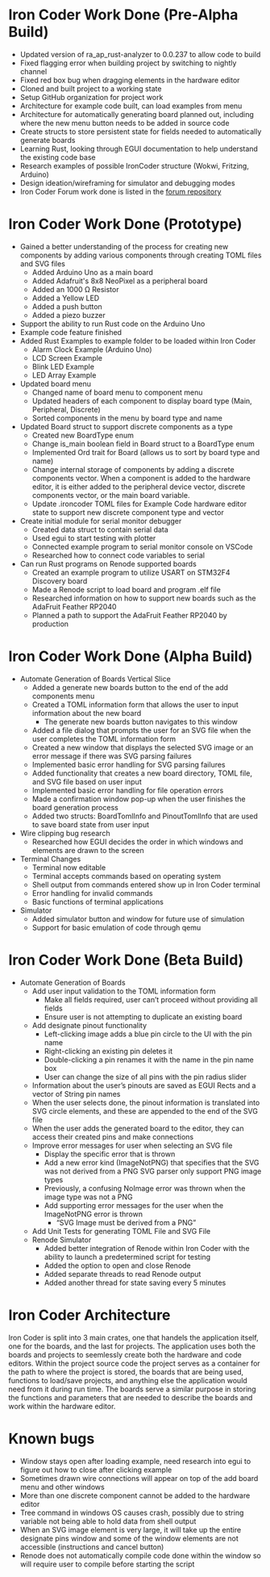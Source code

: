 # Iron Coder Work Done (Pre-Alpha Build)
  - Updated version of ra_ap_rust-analyzer to 0.0.237 to allow code to build
  - Fixed flagging error when building project by switching to nightly channel
  - Fixed red box bug when dragging elements in the hardware editor
  - Cloned and built project to a working state
  - Setup GitHub organization for project work
  - Architecture for example code built, can load examples from menu 
  - Architecture for automatically generating board planned out, including where the new menu button needs to be added in source code
  - Create structs to store persistent state for fields needed to automatically generate boards
  - Learning Rust, looking through EGUI documentation to help understand the existing code base
  - Research examples of possible IronCoder structure (Wokwi, Fritzing, Arduino)
  - Design ideation/wireframing for simulator and debugging modes
  - Iron Coder Forum work done is listed in the [forum repository](https://github.com/CAPSTONE-24-25-IRON-CODER/iron-coder-forum)
# Iron Coder Work Done (Prototype)
  - Gained a better understanding of the process for creating new components by adding various components through creating TOML files and SVG files
    - Added Arduino Uno as a main board
    - Added Adafruit's 8x8 NeoPixel as a peripheral board
    - Added an 1000 Ω Resistor
    - Added a Yellow LED
    - Added a push button
    - Added a piezo buzzer
  - Support the ability to run Rust code on the Arduino Uno
  - Example code feature finished
  - Added Rust Examples to example folder to be loaded within Iron Coder
      - Alarm Clock Example (Arduino Uno)
      - LCD Screen Example
      - Blink LED Example
      - LED Array Example
  - Updated board menu
      - Changed name of board menu to component menu
      - Updated headers of each component to display board type (Main, Peripheral, Discrete)
      - Sorted components in the menu by board type and name
  - Updated Board struct to support discrete components as a type
      - Created new BoardType enum
      - Change is_main boolean field in Board struct to a BoardType enum
      - Implemented Ord trait for Board (allows us to sort by board type and name)
      - Change internal storage of components by adding a discrete components vector. When a component is added to the hardware editor, it is either added to the peripheral device vector, discrete components vector, or the main board variable.
      - Update .ironcoder TOML files for Example Code hardware editor state to support new discrete component type and vector
  - Create initial module for serial monitor debugger
      - Created data struct to contain serial data
      - Used egui to start testing with plotter
      - Connected example program to serial monitor console on VSCode
      - Researched how to connect code variables to serial
  - Can run Rust programs on Renode supported boards
      - Created an example program to utilize USART on STM32F4 Discovery board
      - Made a Renode script to load board and program .elf file
      - Researched information on how to support new boards such as the AdaFruit Feather RP2040
      - Planned a path to support the AdaFruit Feather RP2040 by production
# Iron Coder Work Done (Alpha Build)
  - Automate Generation of Boards Vertical Slice
      - Added a generate new boards button to the end of the add components menu
      - Created a TOML information form that allows the user to input information about the new board
        - The generate new boards button navigates to this window
      - Added a file dialog that prompts the user for an SVG file when the user completes the TOML information form
      - Created a new window that displays the selected SVG image or an error message if there was SVG parsing failures
      - Implemented basic error handling for SVG parsing failures
      - Added functionality that creates a new board directory, TOML file, and SVG file based on user input
      - Implemented basic error handling for file operation errors
      - Made a confirmation window pop-up when the user finishes the board generation process
      - Added two structs: BoardTomlInfo and PinoutTomlInfo that are used to save board state from user input
  - Wire clipping bug research
      - Researched how EGUI decides the order in which windows and elements are drawn to the screen
  - Terminal Changes
      - Terminal now editable
      - Terminal accepts commands based on operating system
      - Shell output from commands entered show up in Iron Coder terminal
      - Error handling for invalid commands
      - Basic functions of terminal applications
  - Simulator
      - Added simulator button and window for future use of simulation
      - Support for basic emulation of code through qemu
# Iron Coder Work Done (Beta Build)
- Automate Generation of Boards
    - Add user input validation to the TOML information form
      - Make all fields required, user can’t proceed without providing all fields
      - Ensure user is not attempting to duplicate an existing board
    - Add designate pinout functionality
      - Left-clicking image adds a blue pin circle to the UI with the pin name
      - Right-clicking an existing pin deletes it
      - Double-clicking a pin renames it with the name in the pin name box
      - User can change the size of all pins with the pin radius slider
    - Information about the user’s pinouts are saved as EGUI Rects and a vector of String pin names
    - When the user selects done, the pinout information is translated into SVG circle elements, and these are appended to the end of the SVG file
    - When the user adds the generated board to the editor, they can access their created pins and make connections
    - Improve error messages for user when selecting an SVG file
      - Display the specific error that is thrown
      - Add a new error kind (ImageNotPNG) that specifies that the SVG was not derived from a PNG
SVG parser only support PNG image types
      - Previously, a confusing NoImage error was thrown when the image type was not a PNG
      - Add supporting error messages for the user when the ImageNotPNG error is thrown
        - “SVG Image must be derived from a PNG”
    - Add Unit Tests for generating TOML File and SVG File
  - Renode Simulator
    - Added better integration of Renode within Iron Coder with the ability to launch a predetermined script for testing
    - Added the option to open and close Renode
    - Added separate threads to read Renode output
    - Added another thread for state saving every 5 minutes

# Iron Coder Architecture
Iron Coder is split into 3 main crates, one that handels the application itself, one for the boards, and the last for projects. The application uses both the boards and projects to
seemlessly create both the hardware and code editors. Within the project source code the project serves as a container for the path to where the project is stored, the boards that
are being used, functions to load/save projects, and anything else the application would need from it during run time. The boards serve a similar purpose in storing the functions and
parameters that are needed to describe the boards and work within the hardware editor. 
# Known bugs
  - Window stays open after loading example, need research into egui to figure out how to close after clicking example
  - Sometimes drawn wire connections will appear on top of the add board menu and other windows
  - More than one discrete component cannot be added to the hardware editor
  - Tree command in windows OS causes crash, possibly due to string variable not being able to hold data from shell output
  - When an SVG image element is very large, it will take up the entire designate pins window and some of the window elements are not accessible (instructions and cancel button)
  - Renode does not automatically compile code done within the window so will require user to compile before starting the script 
